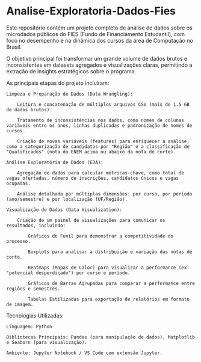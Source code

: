 # Analise-Exploratoria-Dados-Fies
Este repositório contém um projeto completo de análise de dados sobre os microdados públicos do FIES (Fundo de Financiamento Estudantil), com foco no desempenho e na dinâmica dos cursos da área de Computação no Brasil.


O objetivo principal foi transformar um grande volume de dados brutos e inconsistentes em datasets agregados e visualizações claras, permitindo a extração de insights estratégicos sobre o programa.

As principais etapas do projeto incluíram:

    Limpeza e Preparação de Dados (Data Wrangling):

        Leitura e concatenação de múltiplos arquivos CSV (mais de 1.5 GB de dados brutos).

        Tratamento de inconsistências nos dados, como nomes de colunas variáveis entre os anos, linhas duplicadas e padronização de nomes de cursos.

        Criação de novas variáveis (features) para enriquecer a análise, como a categorização de candidatos por "Região" e a classificação de "Qualificados" (nota do ENEM acima ou abaixo da nota de corte).

    Análise Exploratória de Dados (EDA):

        Agregação de dados para calcular métricas-chave, como total de vagas ofertadas, número de inscrições, candidatos únicos e vagas ocupadas.

        Análise detalhada por múltiplas dimensões: por curso, por período (ano/semestre) e por localização (UF/Região).

    Visualização de Dados (Data Visualization):

        Criação de um painel de visualizações para comunicar os resultados, incluindo:

            Gráficos de Funil para demonstrar a competitividade do processo.

            Boxplots para analisar a distribuição e variação das notas de corte.

            Heatmaps (Mapas de Calor) para visualizar a performance (ex: "potencial desperdiçado") por curso e período.

            Gráficos de Barras Agrupadas para comparar a performance entre regiões e semestres.

            Tabelas Estilizadas para exportação de relatórios em formato de imagem.

Tecnologias Utilizadas:

    Linguagem: Python

    Bibliotecas Principais: Pandas (para manipulação de dados), Matplotlib e Seaborn (para visualização).

    Ambiente: Jupyter Notebook / VS Code com extensão Jupyter.
